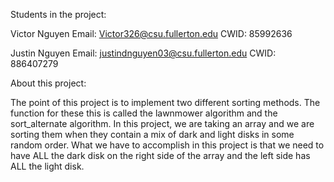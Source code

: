 Students in the project:

Victor Nguyen Email: Victor326@csu.fullerton.edu CWID: 85992636

Justin Nguyen Email: justindnguyen03@csu.fullerton.edu  CWID: 886407279

About this project:

The point of this project is to implement two different sorting methods. The function
for these this is called the lawnmower algorithm and the sort_alternate algorithm. 
In this project, we are taking an array and we are sorting them when they contain
a mix of dark and light disks in some random order. What we have to accomplish
in this project is that we need to have ALL the dark disk on the right side of the array
and the left side has ALL the light disk. 
